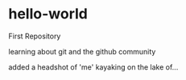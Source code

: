 # hello-world
First Repository

learning about git and the github community

added a headshot of 'me' kayaking on the lake of...
